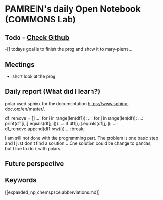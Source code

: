 
# PAMREIN's daily Open Notebook (COMMONS Lab)

## Todo - [Check Github](https://github.com/orgs/commons-research/projects/2/views/1)
-[] todays goal is to finish the prog and show it to mary-pierre...


## Meetings
- short look at the prog


## Daily report (What did I learn?)
polar used sphinx for the documentation <https://www.sphinx-doc.org/en/master/>.


df_remove = []
    ...: for i in range(len(df1)):
    ...:     for j in range(len(df)):
    ...:         print(df1[i,:].equals(df[j,:]))
    ...:         if df1[i,:].equals(df[j,:]):
    ...:             df_remove.append(df1.row(i))
    ...:             break;

I am still not done with the programming part. The problem is one basic step and I just don't find a solution...
One solution could be change to pandas, but I like to do it with polars.


## Future perspective



## Keywords
[[expanded_np_chemspace.abbreviations.md]]
